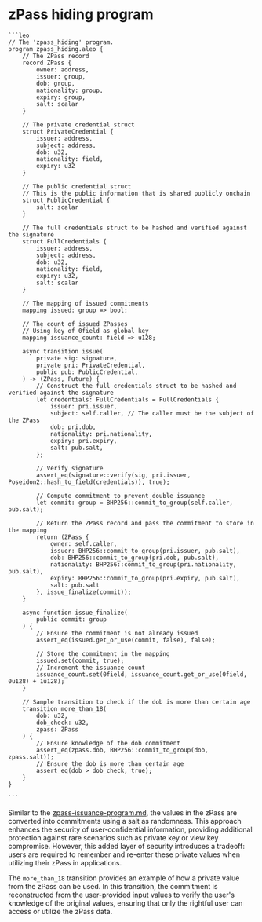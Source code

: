 # zPass hiding program

````
```leo
// The 'zpass_hiding' program.
program zpass_hiding.aleo {
    // The ZPass record
    record ZPass {
        owner: address,
        issuer: group,
        dob: group,
        nationality: group,
        expiry: group,
        salt: scalar
    }

    // The private credential struct
    struct PrivateCredential {
        issuer: address,
        subject: address,
        dob: u32,
        nationality: field,
        expiry: u32
    }

    // The public credential struct
    // This is the public information that is shared publicly onchain
    struct PublicCredential {
        salt: scalar
    }

    // The full credentials struct to be hashed and verified against the signature
    struct FullCredentials {
        issuer: address,
        subject: address,
        dob: u32,
        nationality: field,
        expiry: u32,
        salt: scalar
    }

    // The mapping of issued commitments
    mapping issued: group => bool;

    // The count of issued ZPasses
    // Using key of 0field as global key
    mapping issuance_count: field => u128;

    async transition issue(
        private sig: signature,
        private pri: PrivateCredential,
        public pub: PublicCredential,
    ) -> (ZPass, Future) {
        // Construct the full credentials struct to be hashed and verified against the signature
        let credentials: FullCredentials = FullCredentials {
            issuer: pri.issuer,
            subject: self.caller, // The caller must be the subject of the ZPass
            dob: pri.dob,
            nationality: pri.nationality,
            expiry: pri.expiry,
            salt: pub.salt,
        };

        // Verify signature
        assert_eq(signature::verify(sig, pri.issuer, Poseidon2::hash_to_field(credentials)), true);

        // Compute commitment to prevent double issuance
        let commit: group = BHP256::commit_to_group(self.caller, pub.salt);

        // Return the ZPass record and pass the commitment to store in the mapping
        return (ZPass {
            owner: self.caller,
            issuer: BHP256::commit_to_group(pri.issuer, pub.salt),
            dob: BHP256::commit_to_group(pri.dob, pub.salt),
            nationality: BHP256::commit_to_group(pri.nationality, pub.salt),
            expiry: BHP256::commit_to_group(pri.expiry, pub.salt),
            salt: pub.salt
        }, issue_finalize(commit));
    }

    async function issue_finalize(
        public commit: group
    ) {
        // Ensure the commitment is not already issued
        assert_eq(issued.get_or_use(commit, false), false);

        // Store the commitment in the mapping
        issued.set(commit, true);
        // Increment the issuance count
        issuance_count.set(0field, issuance_count.get_or_use(0field, 0u128) + 1u128);
    }

    // Sample transition to check if the dob is more than certain age
    transition more_than_18(
        dob: u32,
        dob_check: u32,
        zpass: ZPass
    ) {
        // Ensure knowledge of the dob commitment
        assert_eq(zpass.dob, BHP256::commit_to_group(dob, zpass.salt));
        // Ensure the dob is more than certain age
        assert_eq(dob > dob_check, true);
    }
}

```
````

Similar to the [zpass-issuance-program.md](zpass-issuance-program.md "mention"), the values in the zPass are converted into commitments using a salt as randomness. This approach enhances the security of user-confidential information, providing additional protection against rare scenarios such as private key or view key compromise. However, this added layer of security introduces a tradeoff: users are required to remember and re-enter these private values when utilizing their zPass in applications.

The `more_than_18` transition provides an example of how a private value from the zPass can be used. In this transition, the commitment is reconstructed from the user-provided input values to verify the user's knowledge of the original values, ensuring that only the rightful user can access or utilize the zPass data.
